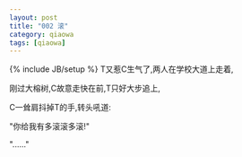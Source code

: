 ```yaml
---
layout: post
title: "002 滚"
category: qiaowa
tags: [qiaowa]
---
```

{% include JB/setup %}
T又惹C生气了,两人在学校大道上走着,

刚过大榕树,C故意走快在前,T只好大步追上,

C一耸肩抖掉T的手,转头吼道:

"你给我有多滚滚多滚!"

"......"